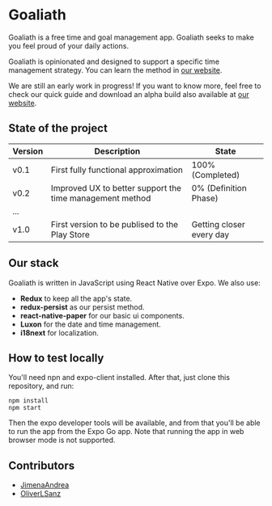 # Goaliath
Goaliath is a free time and goal management app. Goaliath seeks to make you feel proud of your daily actions.

Goaliath is opinionated and designed to support a specific time management strategy. You can learn the method in [our website](https://goaliath-app.github.io/guide).

We are still an early work in progress! If you want to know more, feel free to check our quick guide and download an alpha build also available at [our website](https://goaliath-app.github.io).

## State of the project
| Version | Description | State |
|---|---|---|
| v0.1 | First fully functional approximation | 100% (Completed) |
| v0.2 | Improved UX to better support the time management method | 0% (Definition Phase)
| ... |                                     
| v1.0 | First version to be publised to the Play Store | Getting closer every day

## Our stack
Goaliath is written in JavaScript using React Native over Expo. We also use:
* **Redux** to keep all the app's state.
* **redux-persist** as our persist method.
* **react-native-paper** for our basic ui components.
* **Luxon** for the date and time management.
* **i18next** for localization.

## How to test locally
You'll need npn and expo-client installed. After that, just clone this repository, and run:

```
npm install
npm start
```

Then the expo developer tools will be available, and from that you'll be able to run the app from the Expo Go app. Note that running the app in web browser mode is not supported.

## Contributors
* [JimenaAndrea](https://github.com/JimenaAndrea)
* [OliverLSanz](https://github.com/OliverLSanz)




